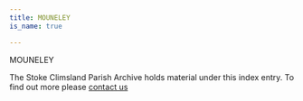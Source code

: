 ```yaml
---
title: MOUNELEY
is_name: true

---
```


MOUNELEY


The Stoke Climsland Parish Archive holds material under this index entry. To find out more please [contact us](/contact/)
